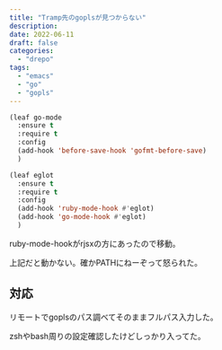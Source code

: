 ```yaml
---
title: "Tramp先のgoplsが見つからない"
description:
date: 2022-06-11
draft: false
categories:
  - "drepo"
tags:
  - "emacs"
  - "go"
  - "gopls"
---
```


```lisp
(leaf go-mode
  :ensure t
  :require t
  :config
  (add-hook 'before-save-hook 'gofmt-before-save)
  )

(leaf eglot
  :ensure t
  :require t
  :config
  (add-hook 'ruby-mode-hook #'eglot)
  (add-hook 'go-mode-hook #'eglot)
  )
```

ruby-mode-hookがrjsxの方にあったので移動。

上記だと動かない。確かPATHにねーぞって怒られた。

## 対応

リモートでgoplsのパス調べてそのままフルパス入力した。

zshやbash周りの設定確認したけどしっかり入ってた。
